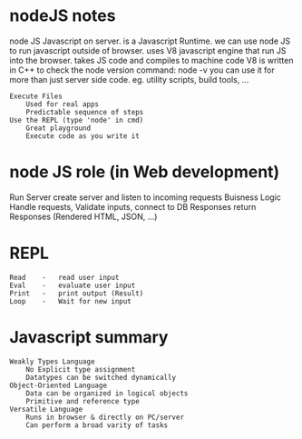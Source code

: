 # nodeJS notes
node JS
    Javascript on server.
    is a Javascript Runtime.
    we can use node JS to run javascript outside of browser.
    uses V8 javascript engine that run JS into the browser.
        takes JS code and compiles to machine code
        V8 is written in C++
    to check the node version
        command: node -v
    you can use it for more than just server side code.
        eg. utility scripts, build tools, ...

    Execute Files
        Used for real apps
        Predictable sequence of steps
    Use the REPL (type 'node' in cmd)
        Great playground
        Execute code as you write it

# node JS role (in Web development)
Run Server
    create server and listen to incoming requests
Buisness Logic
    Handle requests, Validate inputs, connect to DB
Responses
    return Responses (Rendered HTML, JSON, ...)  

# REPL
    Read    -   read user input
    Eval    -   evaluate user input
    Print   -   print output (Result)
    Loop    -   Wait for new input

# Javascript summary
    Weakly Types Language
        No Explicit type assignment
        Datatypes can be switched dynamically
    Object-Oriented Language
        Data can be organized in logical objects
        Primitive and reference type
    Versatile Language
        Runs in browser & directly on PC/server
        Can perform a broad varity of tasks